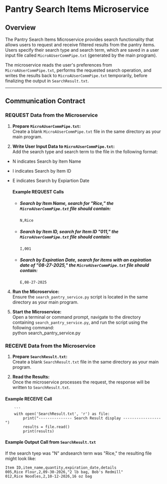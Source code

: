 # Pantry Search Items Microservice

## Overview

The Pantry Search Items Microservice provides search functionality that allows users to request and receive filtered results from the pantry items. Users specify their search type and search term, which are saved in a user input file called `MicroAUserCommPipe.txt` (generated by the main program). 

The microservice reads the user's preferences from `MicroAUserCommPipe.txt`, performs the requested search operation, and writes the results back to `MicroAUserCommPipe.txt` temporarily, before finalizing the output in `SearchResult.txt`.

---

## Communication Contract

### REQUEST Data from the Microservice

1. **Prepare `MicroAUserCommPipe.txt`:**  
   Create a blank `MicroAUserCommPipe.txt` file in the same directory as your main program.  

2. **Write User Input Data to `MicroAUserCommPipe.txt`:**  
   Add the search type and search term to the file in the following format:<br>
- N indicates Search by Item Name
- I indicates Search by Item ID
- E indicates Search by Expiartion Date
   
    #### Example REQUEST Calls 

    - ##### Search by **Item Name**, search for "Rice," the `MicroAUserCommPipe.txt` file should contain:<br>
      `N,Rice`

    - ##### Search by **Item ID**, search for Item ID "011," the `MicroAUserCommPipe.txt` file should contain:<br>
      `I,001`

    - ##### Search by **Expiration Date**, search for items with an expiration date of "08-27-2025," the `MicroAUserCommPipe.txt` file should contain:<br>
      `E,08-27-2025`
4. **Run the Microservice:**  
   Ensure the `search_pantry_service.py` script is located in the same directory as your main program.  

5. **Start the Microservice:**  
   Open a terminal or command prompt, navigate to the directory containing `search_pantry_service.py`, and run the script using the following command:  
   python search_pantry_service.py

### RECEIVE Data from the Microservice

1. **Prepare `SearchResult.txt`:**  
Create a blank `SearchResult.txt` file in the same directory as your main program.  

2. **Read the Results:**  
Once the microservice processes the request, the response will be written to `SearchResult.txt`.  
#### Example RECEIVE Call
        ```
        with open('SearchResult.txt', 'r') as file:
            print("--------------- Search Result display -----------------")
            results = file.read()
            print(results)

#### Example Output Call from `SearchResult.txt`

If the search tyep was "N" andsearch term was "Rice," the resulting file might look like:<br>

```
Item ID,item_name,quantity,expiration_date,details
005,Rice Flour,2,09-30-2026,"2 lb bag, Bob's Redmill"
012,Rice Noodles,2,10-12-2026,16 oz bag

